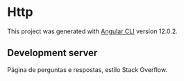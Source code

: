 # Http

This project was generated with [Angular CLI](https://github.com/angular/angular-cli) version 12.0.2.

## Development server

Página de perguntas e respostas, estilo Stack Overflow.

